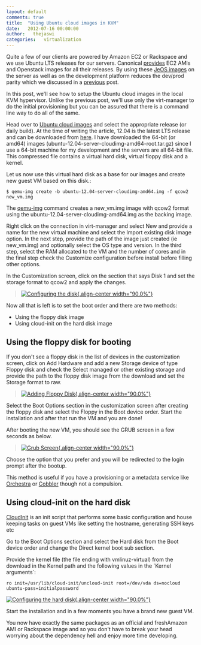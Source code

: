 ```yaml
---
layout: default
comments: true
title:  "Using Ubuntu cloud images in KVM"
date:   2012-07-16 00:00:00
author:   thejaswi
categories:   virtualization
---
```


Quite a few of our clients are powered by Amazon EC2 or Rackspace and we
use Ubuntu LTS releases for our servers. Canonical
[provides](http://cloud-images.ubuntu.com/) EC2 AMIs and Openstack
images for all their releases. By using these [JeOS
images](https://en.wikipedia.org/wiki/Just_enough_operating_system) on
the server as well as on the development platform reduces the dev/prod
parity which we discussed in a
[previous](http://agiliq.com/blog/2012/06/libvirt-and-kvm/) post.

In this post, we\'ll see how to setup the Ubuntu cloud images in the
local KVM hypervisor. Unlike the previous post, we\'ll use only the
virt-manager to do the initial provisioning but you can be assured that
there is a command line way to do all of the same.

Head over to [Ubuntu cloud images](http://cloud-images.ubuntu.com/) and
select the appropriate release (or daily build). At the time of writing
the article, 12.04 is the latest LTS release and can be downloaded from
[here](http://cloud-images.ubuntu.com/releases/precise/release/). I have
downloaded the 64-bit (or amd64) images
(ubuntu-12.04-server-cloudimg-amd64-root.tar.gz) since I use a 64-bit
machine for my development and the servers are all 64-bit file. This
compressed file contains a virtual hard disk, virtual floppy disk and a
kernel.

Let us now use this virtual hard disk as a base for our images and
create new guest VM based on this disk.:

    $ qemu-img create -b ubuntu-12.04-server-cloudimg-amd64.img -f qcow2 new_vm.img

The [qemu-img](https://en.wikibooks.org/wiki/QEMU/Images) command
creates a new\_vm.img image with qcow2 format using the
ubuntu-12.04-server-cloudimg-amd64.img as the backing image.

Right click on the connection in virt-manager and select New and provide
a name for the new virtual machine and select the
Import existing disk image option. In the next step, provide the path of
the image just created (ie new\_vm.img) and optionally select the OS
type and version. In the third step, select the RAM allocated to the VM
and the number of cores and in the final step check the
Customize configuration before install before filling other options.

In the Customization screen, click on the section that says Disk 1 and
set the storage format to qcow2 and apply the changes.

> [![Configuring the disk](http://agiliq.com/static/dumps/images/20120716/disk_configuration.png){.align-center
> width="90.0%"}](http://agiliq.com/static/dumps/images/20120716/disk_configuration.png)

Now all that is left is to set the boot order and there are two methods:

-   Using the floppy disk image
-   Using cloud-init on the hard disk image

Using the floppy disk for booting
---------------------------------

If you don\'t see a floppy disk in the list of devices in the
customization screen, click on Add Hardware and add a new Storage device
of type Floppy disk and check the
Select managed or other existing storage and provide the path to the
floppy disk image from the download and set the Storage format to raw.

> [![Adding Floppy Disk](http://agiliq.com/static/dumps/images/20120716/floppy_disk_create.png){.align-center
> width="90.0%"}](http://agiliq.com/static/dumps/images/20120716/floppy_disk_create.png)

Select the Boot Options section in the customization screen after
creating the floppy disk and select the Floppy in the Boot device order.
Start the installation and after that run the VM and you are done!

After booting the new VM, you should see the GRUB screen in a few
seconds as below.

> [![Grub Screen](http://agiliq.com/static/dumps/images/20120716/grub_screen.png){.align-center
> width="90.0%"}](http://agiliq.com/static/dumps/images/20120716/grub_screen.png)

Choose the option that you prefer and you will be redirected to the
login prompt after the bootup.

This method is useful if you have a provisioning or a metadata service
like [Orchestra](https://help.ubuntu.com/community/Orchestra/Overview)
or [Cobbler](http://cobbler.github.com/) though not a compulsion.

Using cloud-init on the hard disk
---------------------------------

[CloudInit](https://help.ubuntu.com/community/CloudInit) is an init
script that performs some basic configuration and house keeping tasks on
guest VMs like setting the hostname, generating SSH keys etc

Go to the Boot Options section and select the Hard disk from the
Boot device order and change the Direct kernel boot sub section.

Provide the kernel file (the file ending with vmlinuz-virtual) from the
download in the Kernel path and the following values in the \`Kernel
arguments\`:

    ro init=/usr/lib/cloud-init/uncloud-init root=/dev/vda ds=nocloud ubuntu-pass=initialpassword

[![Configuring the hard disk](http://agiliq.com/static/dumps/images/20120716/hard_disk_boot.png){.align-center
width="90.0%"}](http://agiliq.com/static/dumps/images/20120716/hard_disk_boot.png)

Start the installation and in a few moments you have a brand new guest
VM.

You now have exactly the same packages as an official and freshAmazon
AMI or Rackspace image and so you don\'t have to break your head
worrying about the dependency hell and enjoy more time developing.
